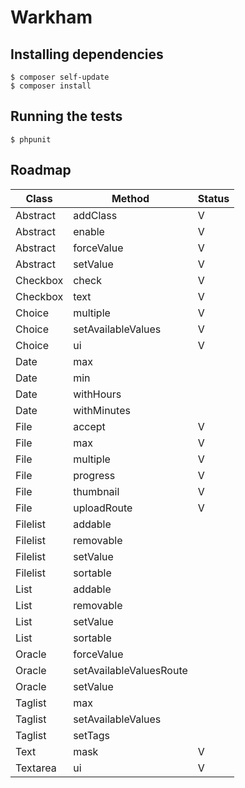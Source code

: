 # Warkham

## Installing dependencies

```
$ composer self-update
$ composer install
```

## Running the tests

```
$ phpunit
```

## Roadmap

| Class    | Method                  | Status |
| -------- | ----------------------- | ------ |
| Abstract | addClass                | V      |
| Abstract | enable                  | V      |
| Abstract | forceValue              | V      |
| Abstract | setValue                | V      |
| Checkbox | check                   | V      |
| Checkbox | text                    | V      |
| Choice   | multiple                | V      |
| Choice   | setAvailableValues      | V      |
| Choice   | ui                      | V      |
| Date     | max                     |        |
| Date     | min                     |        |
| Date     | withHours               |        |
| Date     | withMinutes             |        |
| File     | accept                  | V      |
| File     | max                     | V      |
| File     | multiple                | V      |
| File     | progress                | V      |
| File     | thumbnail               | V      |
| File     | uploadRoute             | V      |
| Filelist | addable                 |        |
| Filelist | removable               |        |
| Filelist | setValue                |        |
| Filelist | sortable                |        |
| List     | addable                 |        |
| List     | removable               |        |
| List     | setValue                |        |
| List     | sortable                |        |
| Oracle   | forceValue              |        |
| Oracle   | setAvailableValuesRoute |        |
| Oracle   | setValue                |        |
| Taglist  | max                     |        |
| Taglist  | setAvailableValues      |        |
| Taglist  | setTags                 |        |
| Text     | mask                    | V      |
| Textarea | ui                      | V      |